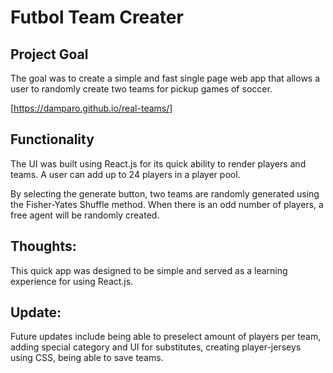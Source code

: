 # Futbol Team Creater

## Project Goal

The goal was to create a simple and fast single page web app that allows a user to randomly create two teams for pickup games of soccer.

[https://damparo.github.io/real-teams/]


## Functionality

The UI was built using React.js for its quick ability to render players and teams.  A user can 
add up to 24 players in a player pool.

By selecting the generate button, two teams are randomly generated using the Fisher-Yates Shuffle method.  When there is an odd number of players, a free agent will be randomly created.

## Thoughts:
This quick app was designed to be simple and served as a learning experience for using React.js.

## Update:
Future updates include being able to preselect amount of players per team, adding special category and UI for substitutes, creating player-jerseys using CSS, being able to save teams.